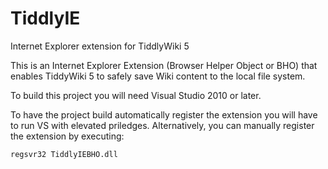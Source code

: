 TiddlyIE
========

Internet Explorer extension for TiddlyWiki 5


This is an Internet Explorer Extension (Browser Helper Object or BHO) that enables TiddyWiki 5 to safely save Wiki content to the local file system.

To build this project you will need Visual Studio 2010 or later.

To have the project build automatically register the extension you will have to run VS with elevated priledges. Alternatively, you can manually register the extension by executing:

	regsvr32 TiddlyIEBHO.dll